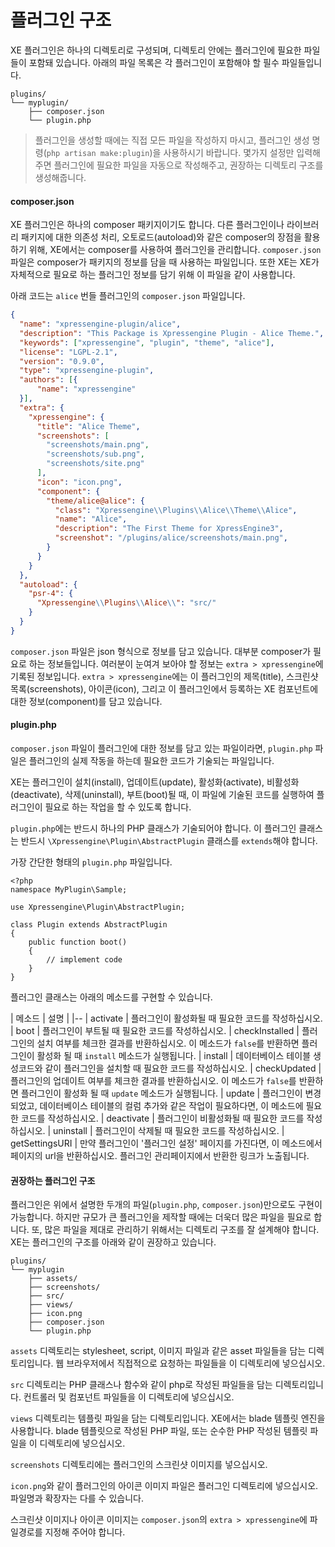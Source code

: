 # 플러그인 구조

XE 플러그인은 하나의 디렉토리로 구성되며, 디렉토리 안에는 플러그인에 필요한 파일들이 포함돼 있습니다. 아래의 파일 목록은 각 플러그인이 포함해야 할 필수 파일들입니다.

```
plugins/
└── myplugin/
    ├── composer.json
    └── plugin.php

```

> 플러그인을 생성할 때에는 직접 모든 파일을 작성하지 마시고, 플러그인 생성 명령(`php artisan make:plugin`)을 사용하시기 바랍니다. 몇가지 설정만 입력해주면 플러그인에 필요한 파일을 자동으로 작성해주고, 권장하는 디렉토리 구조를 생성해줍니다.


#### composer.json

XE 플러그인은 하나의 composer 패키지이기도 합니다. 다른 플러그인이나 라이브러리 패키지에 대한 의존성 처리, 오토로드(autoload)와 같은 composer의 장점을 활용하기 위해, XE에서는 composer를 사용하여 플러그인을 관리합니다. `composer.json` 파일은 composer가 패키지의 정보를 담을 때 사용하는 파일입니다. 또한 XE는 XE가 자체적으로 필요로 하는 플러그인 정보를 담기 위해 이 파일을 같이 사용합니다.

아래 코드는 `alice` 번들 플러그인의 `composer.json` 파일입니다.

```json
{
  "name": "xpressengine-plugin/alice",
  "description": "This Package is Xpressengine Plugin - Alice Theme.",
  "keywords": ["xpressengine", "plugin", "theme", "alice"],
  "license": "LGPL-2.1",
  "version": "0.9.0",
  "type": "xpressengine-plugin",
  "authors": [{
      "name": "xpressengine"
  }],
  "extra": {
    "xpressengine": {
      "title": "Alice Theme",
      "screenshots": [
        "screenshots/main.png",
        "screenshots/sub.png",
        "screenshots/site.png"
      ],
      "icon": "icon.png",
      "component": {
        "theme/alice@alice": {
          "class": "Xpressengine\\Plugins\\Alice\\Theme\\Alice",
          "name": "Alice",
          "description": "The First Theme for XpressEngine3",
          "screenshot": "/plugins/alice/screenshots/main.png",
        }
      }
    }
  },
  "autoload": {
    "psr-4": {
      "Xpressengine\\Plugins\\Alice\\": "src/"
    }
  }
}
```

`composer.json` 파일은 json 형식으로 정보를 담고 있습니다. 대부분 composer가 필요로 하는 정보들입니다. 여러분이 눈여겨 보아야 할 정보는 `extra > xpressengine`에 기록된 정보입니다. `extra > xpressengine`에는 이 플러그인의 제목(title), 스크린샷 목록(screenshots), 아이콘(icon), 그리고 이 플러그인에서 등록하는 XE 컴포넌트에 대한 정보(component)를 담고 있습니다.


#### plugin.php

`composer.json` 파일이 플러그인에 대한 정보를 담고 있는 파일이라면, `plugin.php` 파일은 플러그인의 실제 작동을 하는데 필요한 코드가 기술되는 파일입니다.

XE는 플러그인이 설치(install), 업데이트(update), 활성화(activate), 비활성화(deactivate), 삭제(uninstall), 부트(boot)될 때, 이 파일에 기술된 코드를 실행하여 플러그인이 필요로 하는 작업을 할 수 있도록 합니다.

`plugin.php`에는 반드시 하나의 PHP 클래스가 기술되어야 합니다. 이 플러그인 클래스는 반드시 `\Xpressengine\Plugin\AbstractPlugin` 클래스를 `extends`해야 합니다.

가장 간단한 형태의 `plugin.php` 파일입니다.
```
<?php
namespace MyPlugin\Sample;

use Xpressengine\Plugin\AbstractPlugin;

class Plugin extends AbstractPlugin
{
    public function boot()
    {
        // implement code
    }
}
```

플러그인 클래스는 아래의 메소드를 구현할 수 있습니다.

| 메소드 | 설명 |
|--
| activate | 플러그인이 활성화될 때 필요한 코드를 작성하십시오.
| boot | 플러그인이 부트될 때 필요한 코드를 작성하십시오.
| checkInstalled | 플러그인의 설치 여부를 체크한 결과를 반환하십시오. 이 메소드가 `false`를 반환하면 플러그인이 활성화 될 때 `install` 메소드가 실행됩니다.
| install | 데이터베이스 테이블 생성코드와 같이 플러그인을 설치할 때 필요한 코드를 작성하십시오. 
| checkUpdated | 플러그인의 업데이트 여부를 체크한 결과를 반환하십시오. 이 메소드가 `false`를 반환하면 플러그인이 활성화 될 때 `update` 메소드가 실행됩니다.
| update | 플러그인이 변경되었고, 데이터베이스 테이블의 컬럼 추가와 같은 작업이 필요하다면, 이 메소드에 필요한 코드를 작성하십시오. 
| deactivate | 플러그인이 비활성화될 때 필요한 코드를 작성하십시오.
| uninstall | 플러그인이 삭제될 때 필요한 코드를 작성하십시오.
| getSettingsURI | 만약 플러그인이 '플러그인 설정' 페이지를 가진다면, 이 메소드에서 페이지의 url을 반환하십시오. 플러그인 관리페이지에서 반환한 링크가 노출됩니다.


#### 권장하는 플러그인 구조

플러그인은 위에서 설명한 두개의 파일(`plugin.php`, `composer.json`)만으로도 구현이 가능합니다. 하지만 규모가 큰 플러그인을 제작할 때에는 더욱더 많은 파일을 필요로 합니다. 또, 많은 파일을 제대로 관리하기 위해서는 디렉토리 구조를 잘 설계해야 합니다. XE는 플러그인의 구조를 아래와 같이 권장하고 있습니다.

```
plugins/
└── myplugin
    ├── assets/
    ├── screenshots/
    ├── src/
    ├── views/
    ├── icon.png
    ├── composer.json
    └── plugin.php
```

`assets` 디렉토리는 stylesheet, script, 이미지 파일과 같은 asset 파일들을 담는 디렉토리입니다. 웹 브라우저에서 직접적으로 요청하는 파일들을 이 디렉토리에 넣으십시오.

`src` 디렉토리는 PHP 클래스나 함수와 같이 php로 작성된 파일들을 담는 디렉토리입니다. 컨트롤러 및 컴포넌트 파일들을 이 디렉토리에 넣으십시오.

`views` 디렉토리는 템플릿 파일을 담는 디렉토리입니다. XE에서는 blade 템플릿 엔진을 사용합니다. blade 템플릿으로 작성된 PHP 파일, 또는 순수한 PHP 작성된 템플릿 파일을 이 디렉토리에 넣으십시오. 

`screenshots` 디렉토리에는 플러그인의 스크린샷 이미지를 넣으십시오.

`icon.png`와 같이 플러그인의 아이콘 이미지 파일은 플러그인 디렉토리에 넣으십시오. 파일명과 확장자는 다를 수 있습니다.

스크린샷 이미지나 아이콘 이미지는 `composer.json`의 `extra > xpressengine`에 파일경로를 지정해 주어야 합니다.

